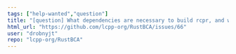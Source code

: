 ```yaml
---
tags: ["help-wanted","question"]
title: "[question] What dependencies are necessary to build rcpr, and what is the best way to do so?"
html_url: "https://github.com/lcpp-org/RustBCA/issues/66"
user: "drobnyjt"
repo: "lcpp-org/RustBCA"
---
```


